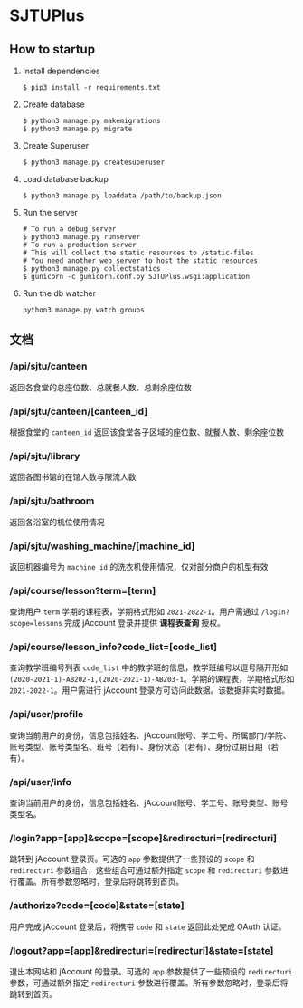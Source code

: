 # SJTUPlus


## How to startup

1. Install dependencies
   ```
   $ pip3 install -r requirements.txt
   ```
2. Create database
   ```
   $ python3 manage.py makemigrations
   $ python3 manage.py migrate
   ```
3. Create Superuser
   ```
   $ python3 manage.py createsuperuser
   ```
4. Load database backup 
   ```
   $ python3 manage.py loaddata /path/to/backup.json
   ```
5. Run the server
   ```
   # To run a debug server
   $ python3 manage.py runserver
   # To run a production server
   # This will collect the static resources to /static-files
   # You need another web server to host the static resources
   $ python3 manage.py collectstatics 
   $ gunicorn -c gunicorn.conf.py SJTUPlus.wsgi:application
   ```
6. Run the db watcher
   ```
   python3 manage.py watch groups
   ```

## 文档

### /api/sjtu/canteen

返回各食堂的总座位数、总就餐人数、总剩余座位数

### /api/sjtu/canteen/[canteen_id]

根据食堂的 `canteen_id` 返回该食堂各子区域的座位数、就餐人数、剩余座位数

### /api/sjtu/library

返回各图书馆的在馆人数与限流人数

### /api/sjtu/bathroom

返回各浴室的机位使用情况

### /api/sjtu/washing_machine/[machine_id]

返回机器编号为 `machine_id` 的洗衣机使用情况，仅对部分商户的机型有效

### /api/course/lesson?term=[term]

查询用户 `term` 学期的课程表，学期格式形如 `2021-2022-1`。用户需通过 `/login?scope=lessons` 完成 jAccount 登录并提供 **课程表查询** 授权。

### /api/course/lesson_info?code_list=[code_list]

查询教学班编号列表 `code_list` 中的教学班的信息，教学班编号以逗号隔开形如 `(2020-2021-1)-AB202-1,(2020-2021-1)-AB203-1`。学期的课程表，学期格式形如 `2021-2022-1`。用户需进行 jAccount 登录方可访问此数据。该数据非实时数据。

### /api/user/profile

查询当前用户的身份，信息包括姓名、jAccount账号、学工号、所属部门/学院、账号类型、账号类型名、班号（若有）、身份状态（若有）、身份过期日期（若有）。

### /api/user/info

查询当前用户的身份，信息包括姓名、jAccount账号、学工号、账号类型、账号类型名。

### /login?app=[app]&scope=[scope]&redirecturi=[redirecturi]

跳转到 jAccount 登录页。可选的 `app` 参数提供了一些预设的 `scope` 和 `redirecturi` 参数组合，这些组合可通过额外指定 `scope` 和 `redirecturi` 参数进行覆盖。所有参数忽略时，登录后将跳转到首页。

### /authorize?code=[code]&state=[state]

用户完成 jAccount 登录后，将携带 `code` 和 `state` 返回此处完成 OAuth 认证。

### /logout?app=[app]&redirecturi=[redirecturi]&state=[state]

退出本网站和 jAccount 的登录。可选的 `app` 参数提供了一些预设的 `redirecturi` 参数，可通过额外指定 `redirecturi` 参数进行覆盖。所有参数忽略时，登录后将跳转到首页。


